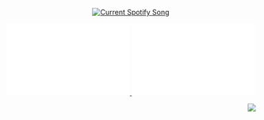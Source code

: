 
<p align="center">
<a href="https://spotify-readme-git-main-zhaospei.vercel.app/api?rainbow=true&scan=true&spin=true">
  <img src="https://spotify-readme-git-main-zhaospei.vercel.app/api?rainbow=true&scan=true&spin=true" alt="Current Spotify Song">
</a>
<p>

<p align="center">
   <a href="https://github.com/zhaospei/">
      <img width="49.5%" src="https://github.com/zhaospei/github-stats/blob/master/generated/overview.svg" />
      <img width="49.5%" src="https://github.com/zhaospei/github-stats/blob/master/generated/languages.svg" />
   </a>
</p>
<p align="right">
  <img width="22%" src="https://komarev.com/ghpvc/?username=zhaospei&style=flat&color=green" />
</p>
